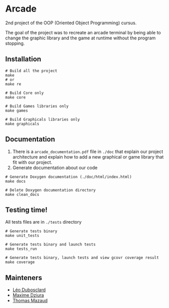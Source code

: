 # Arcade

2nd project of the OOP (Oriented Object Programming) cursus.

The goal of the project was to recreate an arcade terminal by being able to change the graphic library and the game at runtime without the program stopping.

## Installation

```
# Build all the project
make
# or
make re

# Build Core only
make core

# Build Games libraries only
make games

# Build Graphicals libraries only
make graphicals
```

## Documentation

1. There is a `arcade_documentation.pdf` file in `./doc` that explain our project architecture and explain how to add a new graphical or game library that fit with our project.
2. Generate documentation about our code
```
# Generate Doxygen documentation (./doc/html/index.html)
make docs

# Delete Doxygen documentation directory
make clean_docs
```

## Testing time!
All tests files are in `./tests` directory
```
# Generate tests binary
make unit_tests

# Generate tests binary and launch tests
make tests_run

# Generate tests binary, launch tests and view gcovr coverage result
make coverage
```

## Mainteners

- [Léo Dubosclard](https://linkedin.com/in/leo-dubosclard)
- [Maxime Dziura](https://www.linkedin.com/in/maxime-dziura-918182228/)
- [Thomas Mazaud](https://www.linkedin.com/in/thomasmazaud/)
